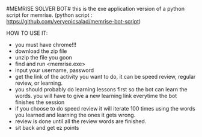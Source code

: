 #MEMRISE SOLVER BOT#
this is the exe application version of a python script for memrise. (python script : https://github.com/veryepicsalad/memrise-bot-script)

HOW TO USE IT:
- you must have chrome!!!
- download the zip file
- unzip the file you goon
- find and run <memrise.exe>
- input your username, password
- get the link of the activity you want to do, it can be speed review, regular review, or learning. 
- you should probably do learning lessons first so the bot can learn the words. you will have to give a new learning link everytime the bot finishes the session
- if you choose to do speed review it will iterate 100 times using the words you learned and learning the ones it gets wrong. 
- review is done until all the review words are finished.
- sit back and get ez points


